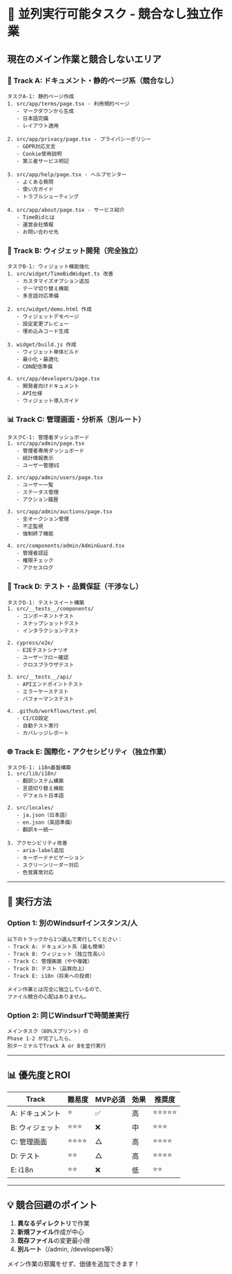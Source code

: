 # 🎯 並列実行可能タスク - 競合なし独立作業

## 現在のメイン作業と競合しないエリア

### 📝 Track A: ドキュメント・静的ページ系（競合なし）

```
タスクA-1: 静的ページ作成
1. src/app/terms/page.tsx - 利用規約ページ
   - マークダウンから生成
   - 日本語完備
   - レイアウト適用

2. src/app/privacy/page.tsx - プライバシーポリシー
   - GDPR対応文言
   - Cookie使用説明
   - 第三者サービス明記

3. src/app/help/page.tsx - ヘルプセンター
   - よくある質問
   - 使い方ガイド
   - トラブルシューティング

4. src/app/about/page.tsx - サービス紹介
   - TimeBidとは
   - 運営会社情報
   - お問い合わせ先
```

### 🎨 Track B: ウィジェット開発（完全独立）

```
タスクB-1: ウィジェット機能強化
1. src/widget/TimeBidWidget.ts 改善
   - カスタマイズオプション追加
   - テーマ切り替え機能
   - 多言語対応準備

2. src/widget/demo.html 作成
   - ウィジェットデモページ
   - 設定変更プレビュー
   - 埋め込みコード生成

3. widget/build.js 作成
   - ウィジェット単体ビルド
   - 最小化・最適化
   - CDN配信準備

4. src/app/developers/page.tsx
   - 開発者向けドキュメント
   - API仕様
   - ウィジェット導入ガイド
```

### 📊 Track C: 管理画面・分析系（別ルート）

```
タスクC-1: 管理者ダッシュボード
1. src/app/admin/page.tsx
   - 管理者専用ダッシュボード
   - 統計情報表示
   - ユーザー管理UI

2. src/app/admin/users/page.tsx
   - ユーザー一覧
   - ステータス管理
   - アクション履歴

3. src/app/admin/auctions/page.tsx
   - 全オークション管理
   - 不正監視
   - 強制終了機能

4. src/components/admin/AdminGuard.tsx
   - 管理者認証
   - 権限チェック
   - アクセスログ
```

### 🧪 Track D: テスト・品質保証（干渉なし）

```
タスクD-1: テストスイート構築
1. src/__tests__/components/
   - コンポーネントテスト
   - スナップショットテスト
   - インタラクションテスト

2. cypress/e2e/
   - E2Eテストシナリオ
   - ユーザーフロー確認
   - クロスブラウザテスト

3. src/__tests__/api/
   - APIエンドポイントテスト
   - エラーケーステスト
   - パフォーマンステスト

4. .github/workflows/test.yml
   - CI/CD設定
   - 自動テスト実行
   - カバレッジレポート
```

### 🌐 Track E: 国際化・アクセシビリティ（独立作業）

```
タスクE-1: i18n基盤構築
1. src/lib/i18n/
   - 翻訳システム構築
   - 言語切り替え機能
   - デフォルト日本語

2. src/locales/
   - ja.json（日本語）
   - en.json（英語準備）
   - 翻訳キー統一

3. アクセシビリティ改善
   - aria-label追加
   - キーボードナビゲーション
   - スクリーンリーダー対応
   - 色覚異常対応
```

---

## 🚀 実行方法

### Option 1: 別のWindsurfインスタンス/人
```
以下のトラックから1つ選んで実行してください：
- Track A: ドキュメント系（最も簡単）
- Track B: ウィジェット（独立性高い）
- Track C: 管理画面（やや複雑）
- Track D: テスト（品質向上）
- Track E: i18n（将来への投資）

メイン作業とは完全に独立しているので、
ファイル競合の心配はありません。
```

### Option 2: 同じWindsurfで時間差実行
```
メインタスク（80%スプリント）の
Phase 1-2 が完了したら、
別ターミナルでTrack A or Bを並行実行
```

---

## 📊 優先度とROI

| Track | 難易度 | MVP必須 | 効果 | 推奨度 |
|-------|--------|---------|------|--------|
| A: ドキュメント | ⭐ | ✅ | 高 | ⭐⭐⭐⭐⭐ |
| B: ウィジェット | ⭐⭐⭐ | ❌ | 中 | ⭐⭐⭐ |
| C: 管理画面 | ⭐⭐⭐⭐ | △ | 高 | ⭐⭐⭐⭐ |
| D: テスト | ⭐⭐ | △ | 高 | ⭐⭐⭐⭐ |
| E: i18n | ⭐⭐ | ❌ | 低 | ⭐⭐ |

---

## 💡 競合回避のポイント

1. **異なるディレクトリ**で作業
2. **新規ファイル**作成が中心
3. **既存ファイル**の変更最小限
4. **別ルート**（/admin, /developers等）

メイン作業の邪魔をせず、価値を追加できます！

